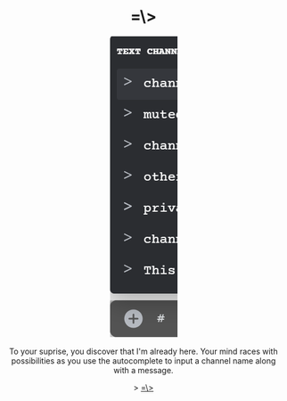 <!DOCTYPE html>
<html>
<link rel="stylesheet" href="readme.css">
  <h1 align=center>=\></h1>
  </head>
  <body>
   <div align=center><img src="https://github.com/Fungustober/HS-Chat-Theme/blob/main/images%20for%20the%20funny%20readme%20thing/example5.png?raw=true" alt="Channels">
     <p>To your suprise, you discover that I'm already here. Your mind races with possibilities as you use the autocomplete to input a channel name along with a message.</p>
	 <p>> <a href="https://github.com/Fungustober/HS-Chat-Theme/blob/main/page6.md">=\></a></p>
   </div>
  </body>
